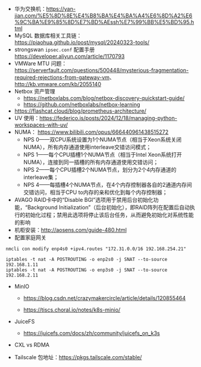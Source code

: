 - 华为交换机：<https://yan-jian.com/%E5%8D%8E%E4%B8%BA%E4%BA%A4%E6%8D%A2%E6%9C%BA%E9%85%8D%E7%BD%AEssh%E7%99%BB%E5%BD%95.html>
- MySQL 数据库相关工具链：<https://piaohua.github.io/post/mysql/20240323-tools/>
- strongswan `ipsec.conf` 配置手册 <https://developer.aliyun.com/article/1170793>
- VMWare MTU 问题：<https://serverfault.com/questions/500448/mysterious-fragmentation-required-rejections-from-gateway-vm>、<http://kb.vmware.com/kb/2055140>
- Netbox 资产管理
  - <https://netboxlabs.com/blog/netbox-discovery-quickstart-guide/>
  - <https://github.com/netboxlabs/netbox-learning>
- <https://flashcat.cloud/blog/prometheus-architecture/>
- UV 使用：<https://federico.is/posts/2024/12/18/managing-python-workspaces-with-uv/>
- NUMA： <https://www.bilibili.com/opus/666440961438515272>
  - NPS 0——双CPU系统设置为1个NUMA节点（相当于Xeon系统关闭NUMA），所有内存通道使用interleave交错访问模式；
  - NPS 1——每个CPU插槽1个NUMA节点（相当于Intel Xeon系统打开NUMA），连接到同一插槽的所有内存通道使用交错访问；
  - NPS 2——每个CPU插槽2个NUMA节点，划分为2个4内存通道的interleave集；
  - NPS 4——每插槽4个NUMA节点，在4个内存控制器各自的2通道内存间交错访问，相当于CPU to内存的亲和优化到每个内存控制器；
- AVAGO RAID卡中的“Disable BGl”选项用于禁用后台初始化功能，“Background Initialization”（后台初始化），即RAID阵列在配置后自动执行的初始化过程；禁用此选项将停止该后台任务，从而避免初始化对系统性能的影响
- 机柜安装：<http://aosens.com/guide-480.html>
- 配置家庭网关

```
nmcli con modify enp4s0 +ipv4.routes "172.31.0.0/16 192.168.254.21"

iptables -t nat -A POSTROUTING -o enp2s0 -j SNAT --to-source 192.168.1.11
iptables -t nat -A POSTROUTING -o enp3s0 -j SNAT --to-source 192.168.2.11
```

- MinIO

  - <https://blog.csdn.net/crazymakercircle/article/details/120855464>

  - <https://tiscs.choral.io/notes/k8s-minio/>

- JuiceFS
  - <https://juicefs.com/docs/zh/community/juicefs_on_k3s>

- CXL vs RDMA

- Tailscale 包地址：<https://pkgs.tailscale.com/stable/>
